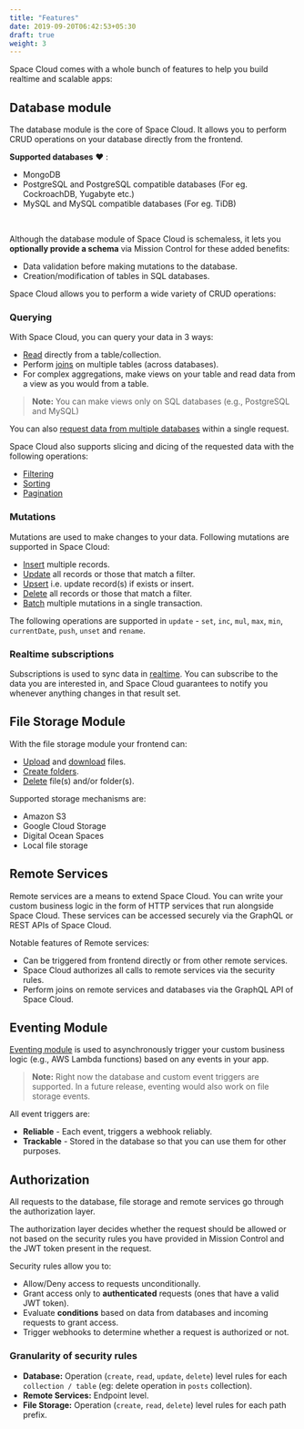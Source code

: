```yaml
---
title: "Features"
date: 2019-09-20T06:42:53+05:30
draft: true
weight: 3
---
```


Space Cloud comes with a whole bunch of features to help you build realtime and scalable apps:

## Database module

The database module is the core of Space Cloud. It allows you to perform CRUD operations on your database directly from the frontend.

**Supported databases** :heart: :

- MongoDB
- PostgreSQL and PostgreSQL compatible databases (For eg. CockroachDB, Yugabyte etc.)
- MySQL and MySQL compatible databases (For eg. TiDB)

<br>

Although the database module of Space Cloud is schemaless, it lets you **optionally provide a schema** via Mission Control for these added benefits:

- Data validation before making mutations to the database.
- Creation/modification of tables in SQL databases.

Space Cloud allows you to perform a wide variety of CRUD operations:

### Querying

With Space Cloud, you can query your data in 3 ways:

- [Read](/essentials/querying/simple-queries) directly from a table/collection.
- Perform [joins](/essentials/querying/joins) on multiple tables (across databases).
- For complex aggregations, make views on your table and read data from a view as you would from a table.

> **Note:** You can make views only on SQL databases (e.g., PostgreSQL and MySQL)

You can also [request data from multiple databases](/essentials/querying/multiple-queries) within a single request.

Space Cloud also supports slicing and dicing of the requested data with the following operations:

- [Filtering](/essentials/querying/filtering)
- [Sorting](/essentials/querying/sorting)
- [Pagination](/essentials/querying/pagination)

### Mutations

Mutations are used to make changes to your data. Following mutations are supported in Space Cloud:

- [Insert](/essentials/mutations/insert) multiple records.
- [Update](/essentials/mutations/update) all records or those that match a filter.
- [Upsert](/essentials/mutations/upsert) i.e. update record(s) if exists or insert.
- [Delete](/essentials/mutations/delete) all records or those that match a filter.
- [Batch](/essentials/mutations/multiple-mutations) multiple mutations in a single transaction.

The following operations are supported in `update` - `set`, `inc`, `mul`, `max`, `min`, `currentDate`, `push`, `unset` and `rename`.

### Realtime subscriptions

Subscriptions is used to sync data in [realtime](/essential/subscriptions). You can subscribe to the data you are interested in, and Space Cloud guarantees to notify you whenever anything changes in that result set.

## File Storage Module

With the file storage module your frontend can:

- [Upload](/essentials/file-storage/uploading) and [download](/essentials/file-storage/downloading) files.
- [Create folders](/essentials/file-storage/creating-folder).
- [Delete](/essentials/file-storage/deleting) file(s) and/or folder(s).

Supported storage mechanisms are:

- Amazon S3
- Google Cloud Storage
- Digital Ocean Spaces
- Local file storage

## Remote Services

Remote services are a means to extend Space Cloud. You can write your custom business logic in the form of HTTP services that run alongside Space Cloud. These services can be accessed securely via the GraphQL or REST APIs of Space Cloud.

Notable features of Remote services:

- Can be triggered from frontend directly or from other remote services.
- Space Cloud authorizes all calls to remote services via the security rules.
- Perform joins on remote services and databases via the GraphQL API of Space Cloud.

## Eventing Module

[Eventing module](/advanced/event-triggers/) is used to asynchronously trigger your custom business logic (e.g., AWS Lambda functions) based on any events in your app.

> **Note:** Right now the database and custom event triggers are supported. In a future release, eventing would also work on file storage events.

All event triggers are:

- **Reliable** - Each event, triggers a webhook reliably.
- **Trackable** - Stored in the database so that you can use them for other purposes.

## Authorization

All requests to the database, file storage and remote services go through the authorization layer. 

The authorization layer decides whether the request should be allowed or not based on the security rules you have provided in Mission Control and the JWT token present in the request.

Security rules allow you to:

- Allow/Deny access to requests unconditionally.
- Grant access only to **authenticated** requests (ones that have a valid JWT token).
- Evaluate **conditions** based on data from databases and incoming requests to grant access.
- Trigger webhooks to determine whether a request is authorized or not.

### Granularity of security rules

- **Database:** Operation (`create`, `read`, `update`, `delete`) level rules for each `collection / table` (eg: delete operation in `posts` collection).
- **Remote Services:** Endpoint level.
- **File Storage:** Operation (`create`, `read`, `delete`) level rules for each path prefix.